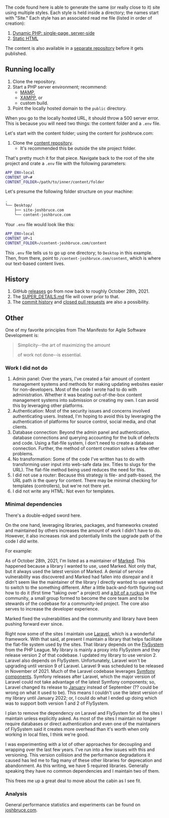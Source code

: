 The code found here is able to generate the same (or really close to it) site using multiple styles. Each style is held inside a directory; the names start with "Site." Each style has an associated read me file (listed in order of creation):

1. [Dynamic PHP: single-page, server-side](https://github.com/8fold/site-joshbruce.com/blob/main/src/SiteDynamic)
2. [Static HTML](https://github.com/8fold/site-joshbruce.com/blob/main/src/SiteStatic)

The content is also available in a [separate repository](https://github.com/joshbruce/content-joshbruce.com) before it gets published.

## Running locally

1. Clone the repository.
2. Start a PHP server environment; recommend:
	- [MAMP](https://www.mamp.info/en/mamp-pro/windows/),
	- [XAMPP](https://www.apachefriends.org/download.html), or
	- custom build.
3. Point the locally hosted domain to the `public` directory.

When you go to the locally hosted URL, it should throw a 500 server error. This is because you will need two things: the content folder and a `.env` file.

Let's start with the content folder; using the content for joshbruce.com:

1. Clone the [content repository](https://github.com/joshbruce/content-joshbruce.com).
	- It's recommended this be outside the site project folder.

That's pretty much it for that piece. Navigate back to the root of the site project and crate a `.env` file with the following parameters:

```bash
APP_ENV=local
CONTENT_UP=#
CONTENT_FOLDER=/path/to/inner/content/folder
```

Let's presume the following folder structure on your machine:

```bash
.
└── Desktop/
	├── site-joshbruce.com
	└── content-joshbruce.com
```

Your `.env` file would look like this:

```bash
APP_ENV=local
CONTENT_UP=1
CONTENT_FOLDER=/content-joshbruce.com/content
```

This `.env` file tells us to go up one directory; to `Desktop` in this example. Then, from there, point to `/content-joshbruce.com/content`, which is where our text-based content lives.

## History

1. GitHub [releases](https://github.com/8fold/site-joshbruce.com/releases) go from now back to roughly October 28th, 2021.
2. The [SUPER_DETAILS.md](https://github.com/8fold/site-joshbruce.com/blob/main/SUPER_DETAILS.md) file will cover prior to that.
3. The [commit history](https://github.com/8fold/site-joshbruce.com/commits/main) and [closed pull requests](https://github.com/8fold/site-joshbruce.com/pulls?q=is%3Apr+is%3Aclosed) are also a possibility.

## Other

One of my favorite principles from The Manifesto for Agile Software Development is:

> Simplicity--the art of maximizing the amount
>
> of work not done--is essential.

### Work I did not do

1. Admin panel: Over the years, I've created a fair amount of content management systems and methods for making updating websites easier for non-developers. Most of the code I wrote had to do with administration. Whether it was beating out-of-the-box content management systems into submission or creating my own. I can avoid this by leveraging other platforms.
2. Authentication:  Most of the security issues and concerns involved authenticating users. Instead, I'm hoping to avoid this by leveraging the authentication of platforms for source control, social media, and chat clients.
3. Database connection: Beyond the admin panel and authentication, database connections and querying accounting for the bulk of defects and code. Using a flat-file system, I don't need to create a database connection. Further, the method of content creation solves a few other problems.
4. No transformation: Some of the code I've written has to do with transforming user input into web-safe data (ex. Titles to slugs for the URL). The flat-file method being used reduces the need for this.
5. I did not use a router: Because this strategy is file- and path-based, the URL path *is* the query for content. There may be minimal checking for templates (controllers), but we're not there yet.
6. I did not write any HTML: Not even for templates.

### Minimal dependencies

There's a double-edged sword here.

On the one hand, leveraging libraries, packages, and frameworks created and maintained by others increases the amount of work I didn't have to do. However, it also increases risk and potentially limits the upgrade path of the code I *did* write.

For example:

As of October 28th, 2021, I'm listed as a maintainer of [Marked](https://github.com/markedjs/marked). This happened because a library I wanted to use, used Marked. Not only that, but it always used the latest version of Marked. A denial of service vulnerability was discovered and Marked had fallen into disrepair and it didn't seem like the maintainer of the library I directly wanted to use wanted to switch to the something different. After a little back-and-forth figuring out how to do it (first time "taking over" a project) and [a bit of a ruckus](https://github.com/markedjs/marked/issues/1522) in the community, a small group formed to become the core team and to be stewards of the codebase for a community-led project. The core also serves to increase the developer experience.

Marked fixed the vulnerabilities and the community and library have been pushing forward ever since.

Right now some of the sites I maintain use [Laravel](https://laravel.com), which is a wonderful framework. With that said, at present I maintain a library that helps facilitate the flat-file system used by the sites. That library depends on the [FlySystem](https://flysystem.thephpleague.com/v2/docs/) from the PHP League. My library is mainly a proxy into FlySystem and they release version 2 of that codebase. I updated my library to use version 2. Laravel also depends on FlySystem. Unfortunately, Laravel won't be upgrading until version 9 of Laravel. Laravel 9 was scheduled to be released in November of 2021. Much of the Laravel codebase leverages [Symfony components](https://symfony.com). Symfony releases after Laravel, which the major version of Laravel could not take advantage of the latest Symfony components; so, Laravel changed its release to [January](https://laravel-news.com/laravel-9) instead of September (?? could be wrong on what it used to be). This means I couldn't use the latest version of my library until January 2022; or, I could do what I ended up doing which was to support both version 1 and 2 of FlySystem.

I plan to remove the dependency on Laravel and FlySystem for all the sites I maintain unless explicitly asked. As most of the sites I maintain no longer require databases or direct authentication and even one of the maintainers of FlySystem said it creates more overhead than it's worth when only working in local files, I think we're good.

I was experimenting with a lot of other approaches for decoupling and wrapping over the last few years. I've run into a few issues with this and versioning. This version collision and the performance degradations it caused has led me to flag many of these other libraries for deprecation and abandonment. As this writing, we have 5 required libraries. Generally speaking they have no common dependencies and I maintain two of them.

This frees me up a great deal to move about the cabin as I see fit.

### Analysis

General performance statistics and experiments can be found on [joshbruce.com](/web-development/site-stats).
